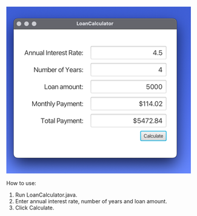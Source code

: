 ![img.png](img.png)

How to use: 
1. Run LoanCalculator.java.
2. Enter annual interest rate, number of years and loan amount.
3. Click Calculate.